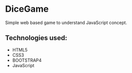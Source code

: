 # DiceGame
Simple web based game to understand JavaScript concept.

## Technologies used:
* HTML5
* CSS3
* BOOTSTRAP4
* JavaScript
